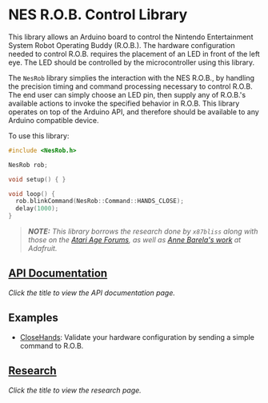 NES R.O.B. Control Library
==========================

This library allows an Arduino board to control the Nintendo Entertainment
System Robot Operating Buddy (R.O.B.). The hardware configuration needed to
control R.O.B. requires the placement of an LED in front of the left eye. The
LED should be controlled by the microcontroller using this library.

The `NesRob` library simplies the interaction with the NES R.O.B., by handling
the precision timing and command processing necessary to control R.O.B. The end
user can simply choose an LED pin, then supply any of R.O.B.'s available actions
to invoke the specified behavior in R.O.B. This library operates on top of the
Arduino API, and therefore should be available to any Arduino compatible device.

To use this library:

```c++
#include <NesRob.h>

NesRob rob;

void setup() { }

void loop() {
  rob.blinkCommand(NesRob::Command::HANDS_CLOSE);
  delay(1000);
}
```

> _**NOTE:** This library borrows the research done by `x87bliss` along with
> those on the
> [Atari Age Forums](https://atariage.com/forums/topic/177286-any-interest-in-nes-rob-homebrews/),
> as well as
> [Anne Barela's work](https://learn.adafruit.com/controlling-a-classic-nintendo-r-o-b-robot-using-circuit-playground-express/overview)
> at Adafruit._

[API Documentation](api.md)
---------------------------

_Click the title to view the API documentation page._

Examples
--------

* [CloseHands](https://www.github.com/zfields/nes-rob/tree/main/examples/CloseHands/CloseHands.ino):
Validate your hardware configuration by sending a simple command to R.O.B.

[Research](research.md)
-----------------------

_Click the title to view the research page._
